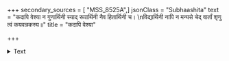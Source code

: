 +++
secondary_sources = [ "MSS_8525A",]
jsonClass = "Subhaashita"
text = "कदापि वेश्या न गुणार्थिनी स्याद् रूपार्थिनी नैव हितार्थिनी च।  \nविद्यार्थिनी नापि न मन्यसे चेद् वार्तां शृणु त्वं कयवन्नकस्य॥"
title = "कदापि वेश्या"

+++

<details><summary>Text</summary>

कदापि वेश्या न गुणार्थिनी स्याद् रूपार्थिनी नैव हितार्थिनी च।  
विद्यार्थिनी नापि न मन्यसे चेद् वार्तां शृणु त्वं कयवन्नकस्य॥
</details>
